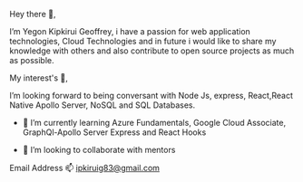 Hey there 👋,

I’m Yegon Kipkirui Geoffrey, i have a passion for web application technologies, Cloud Technologies and in future i would like to share my knowledge with others and also contribute to open source projects as much as possible.



My interest's 👀,

I’m looking forward to being conversant with Node Js, express, React,React Native Apollo Server, NoSQL and SQL Databases.

- 🌱 I’m currently learning Azure Fundamentals, Google Cloud Associate, GraphQl-Apollo Server Express and React Hooks

- 💞️ I’m looking to collaborate with mentors

Email Address 📫 ipkiruig83@gmail.com

<!---
ipkiruiYegon/ipkiruiYegon is a ✨ special ✨ repository because its `README.md` (this file) appears on your GitHub profile.
You can click the Preview link to take a look at your changes.
--->

